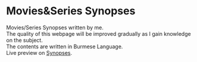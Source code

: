 # Movies&Series Synopses
Movies/Series Synopses written by me.<br>
The quality of this webpage will be improved gradually as I gain knowledge on the subject.<br>
The contents are written in Burmese Language.<br>
Live preview on [Synopses](https://minthantbo.github.io/synopses/index.html).

